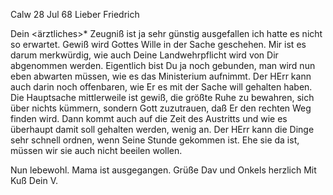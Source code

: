  Calw 28 Jul 68
Lieber Friedrich

Dein <ärztliches>* Zeugniß ist ja sehr günstig ausgefallen ich hatte es nicht so erwartet. Gewiß wird Gottes Wille in der Sache geschehen. Mir ist es darum merkwürdig, wie auch Deine Landwehrpflicht wird von Dir abgenommen werden. Eigentlich bist Du ja noch gebunden, man wird nun eben abwarten müssen, wie es das Ministerium aufnimmt. Der HErr kann auch darin noch offenbaren, wie Er es mit der Sache will gehalten haben. Die Hauptsache mittlerweile ist gewiß, die größte Ruhe zu bewahren, sich über nichts kümmern, sondern Gott zuzutrauen, daß Er den rechten Weg finden wird. Dann kommt auch auf die Zeit des Austritts und wie es überhaupt damit soll gehalten werden, wenig an. Der HErr kann die Dinge sehr schnell ordnen, wenn Seine Stunde gekommen ist. Ehe sie da ist, müssen wir sie auch nicht beeilen wollen.

Nun lebewohl. Mama ist ausgegangen. Grüße Dav und Onkels herzlich  Mit Kuß Dein V.
